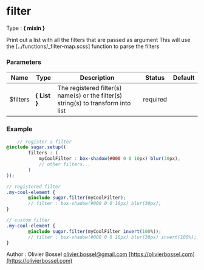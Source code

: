 # filter

<!-- @namespace: sugar.scss.core.mixin.filter -->

Type : **{ mixin }**


Print out a list with all the filters that are passed as argument
This will use the [../functions/_filter-map.scss] function to parse the filters



### Parameters
Name  |  Type  |  Description  |  Status  |  Default
------------  |  ------------  |  ------------  |  ------------  |  ------------
$filters  |  **{ List<String> }**  |  The registered filter(s) name(s) or the filter(s) string(s) to transform into list  |  required  |

### Example
```scss
	// register a filter
@include sugar.setup((
		filters : (
			myCoolFilter : box-shadow(#000 0 0 10px) blur(30px),
			// other filters...
		)
));

// registered filter
.my-cool-elememt {
		@include sugar.filter(myCoolFilter);
		// filter : box-shadow(#000 0 0 10px) blur(30px);
}

// custom filter
.my-cool-element {
		@include sugar.filter(myCoolFilter invert(100%));
		// filter : box-shadow(#000 0 0 10px) blur(30px) invert(100%);
}
```
Author : Olivier Bossel [olivier.bossel@gmail.com](mailto:olivier.bossel@gmail.com) [https://olivierbossel.com](https://olivierbossel.com)